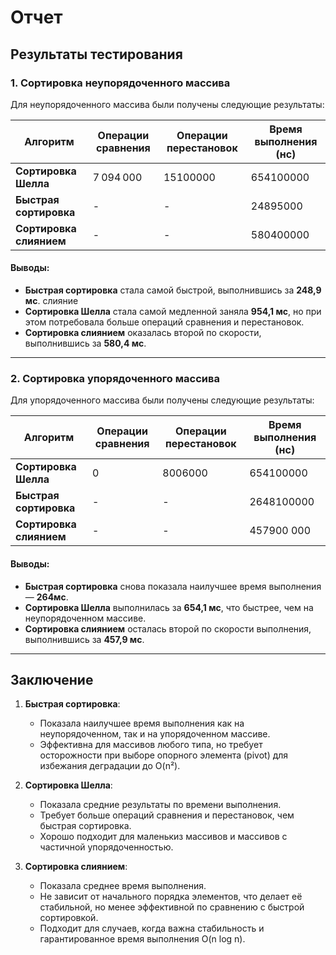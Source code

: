 # Отчет
## Результаты тестирования
### 1. Сортировка неупорядоченного массива

Для неупорядоченного массива были получены следующие результаты:

| Алгоритм          | Операции сравнения | Операции перестановок | Время выполнения (нс) |
|-------------------|--------------------|-----------------------|-----------------------|
| **Сортировка Шелла** | 7 094 000          | 15100000             | 654100000           |
| **Быстрая сортировка** | -                  | -                     | 24895000         |
| **Сортировка слиянием** | -                  | -                     | 580400000       |

#### Выводы:
- **Быстрая сортировка** стала самой быстрой, выполнившись за **248,9 мс**. слияние 
- **Сортировка Шелла** стала самой медленной заняла **954,1 мс**, но при этом потребовала больше операций сравнения и перестановок.
- **Сортировка слиянием** оказалась второй по скорости, выполнившись за **580,4 мс**.

---

### 2. Сортировка упорядоченного массива

Для упорядоченного массива были получены следующие результаты:

| Алгоритм          | Операции сравнения | Операции перестановок | Время выполнения (нс) |
|-------------------|--------------------|-----------------------|-----------------------|
| **Сортировка Шелла** | 0                 | 8006000                 | 654100000         | 
| **Быстрая сортировка** | -                  | -                     | 2648100000       |
| **Сортировка слиянием** | -                  | -                     | 457900 000      |

#### Выводы:
- **Быстрая сортировка** снова показала наилучшее время выполнения — **264мс**.
- **Сортировка Шелла** выполнилась за **654,1 мс**, что быстрее, чем на неупорядоченном массиве.
- **Сортировка слиянием** осталась второй по скорости выполнения, выполнившись за **457,9 мс**.

---

## Заключение

1. **Быстрая сортировка**:
    - Показала наилучшее время выполнения как на неупорядоченном, так и на упорядоченном массиве.
    - Эффективна для массивов любого типа, но требует осторожности при выборе опорного элемента (pivot) для избежания деградации до O(n²).

2. **Сортировка Шелла**:
    - Показала средние результаты по времени выполнения.
    - Требует больше операций сравнения и перестановок, чем быстрая сортировка.
    - Хорошо подходит для маленькиз массивов и массивов с частичной упорядоченностью.

3. **Сортировка слиянием**:
    - Показала среднее время выполнения.
    - Не зависит от начального порядка элементов, что делает её стабильной, но менее эффективной по сравнению с быстрой сортировкой.
    - Подходит для случаев, когда важна стабильность и гарантированное время выполнения O(n log n).
